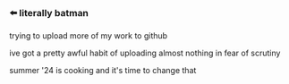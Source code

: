 ### ⬅️ literally batman

trying to upload more of my work to github

ive got a pretty awful habit of uploading almost nothing in fear of scrutiny

summer '24 is cooking and it's time to change that
<!--
**avi-amalanshu/avi-amalanshu** is a ✨ _special_ ✨ repository because its `README.md` (this file) appears on your GitHub profile.

what is going on
